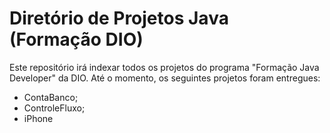 # Diretório de Projetos Java (Formação DIO)
Este repositório irá indexar todos os projetos do programa "Formação Java Developer" da DIO. Até o momento, os seguintes projetos foram entregues:

- ContaBanco;
- ControleFluxo;
- iPhone